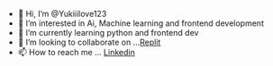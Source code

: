 - 👋 Hi, I’m @Yukiiilove123
- 👀 I’m interested in Ai, Machine learning and frontend development
- 🌱 I’m currently learning python and frontend dev
- 💞️ I’m looking to collaborate on ...[Replit](https://replit.com/@nithyaanvekar1)
- 📫 How to reach me ... [Linkedin](https://www.linkedin.com/in/nithya-anvekar-b578a0283/) 

<!---
Yukiiilove123/Yukiiilove123 is a ✨ special ✨ repository because its `README.md` (this file) appears on your GitHub profile.
You can click the Preview link to take a look at your changes.
--->
